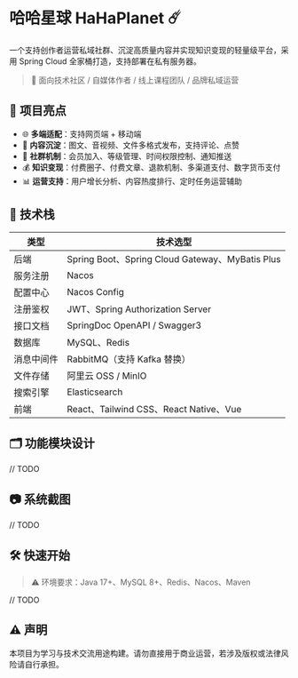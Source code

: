 # 哈哈星球 HaHaPlanet ☄️

一个支持创作者运营私域社群、沉淀高质量内容并实现知识变现的轻量级平台，采用 Spring Cloud 全家桶打造，支持部署在私有服务器。

> 🎯 面向技术社区 / 自媒体作者 / 线上课程团队 / 品牌私域运营

## 🚀 项目亮点

- 🌐 **多端适配**：支持网页端 + 移动端
- 🧠 **内容沉淀**：图文、音视频、文件多格式发布，支持评论、点赞
- 💬 **社群机制**：会员加入、等级管理、时间权限控制、通知推送
- 💰 **知识变现**：付费圈子、付费文章、退款机制、多渠道支付、数字货币支付
- 📊 **运营支持**：用户增长分析、内容热度排行、定时任务运营辅助

## 🧱 技术栈

| 类型       | 技术选型                             |
|------------|--------------------------------------|
| 后端       | Spring Boot、Spring Cloud Gateway、MyBatis Plus |
| 服务注册   | Nacos                                |
| 配置中心   | Nacos Config                         |
| 注册鉴权   | JWT、Spring Authorization Server     |
| 接口文档   | SpringDoc OpenAPI / Swagger3         |
| 数据库     | MySQL、Redis                          |
| 消息中间件 | RabbitMQ（支持 Kafka 替换）          |
| 文件存储   | 阿里云 OSS / MinIO                   |
| 搜索引擎   | Elasticsearch                       |
| 前端       | React、Tailwind CSS、React Native、Vue|


## 🗂️ 功能模块设计

// TODO

## 📷 系统截图

// TODO

## 🛠️ 快速开始

> ⚠️ 环境要求：Java 17+、MySQL 8+、Redis、Nacos、Maven

// TODO


## ⚠️ 声明
本项目为学习与技术交流用途构建。请勿直接用于商业运营，若涉及版权或法律风险请自行承担。

